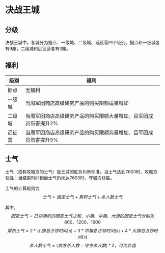 # 决战王城

## 分级

决战王城中，各城分为据点、一级城、二级城、远征营四个级别。据点和一级城各有9座，二级城和远征营各有3座。

## 福利

|级别|福利|
|----|----|
|据点|无福利|
|一级城|当周军团商店高级研究产品的购买限额适量增加|
|二级城|当周军团商店高级研究产品的购买限额大量增加，且军团成员伤害提升2%|
|远征营|当周军团商店高级研究产品的购买限额海量增加，且军团成员伤害提升5%|

## 士气

士气（或称攻城方的士气）是王城的胜负判断标准。当士气达到7600时，攻城方获胜；当结束时间到而士气仍未达7600时，守城方获胜。

士气的计算规则为
$$士气=固定士气+累积士气+杀人数士气$$

其中，
$$固定士气=已夺旗帜的固定士气之和，小旗、中旗、大旗的固定士气分别为800、1200、1600$$
$$累积士气=2*小旗总占领时间(s)+3*中旗总占领时间(s)+4*大旗总占领时间(s)$$
$$杀人数士气=(攻方杀人数-守方杀人数)*2，可为负值$$
